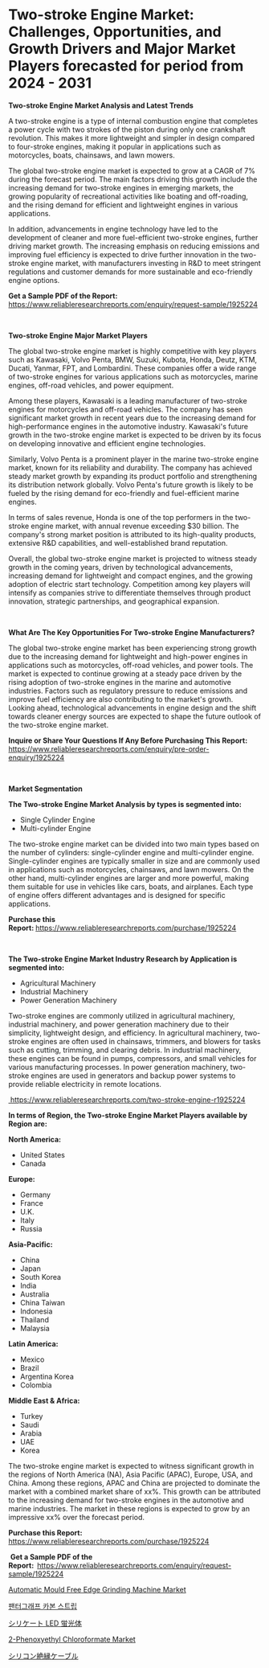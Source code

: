 <p><h1>Two-stroke Engine Market: Challenges, Opportunities, and Growth Drivers and Major Market Players forecasted for period from 2024 - 2031</h1></p><p><strong>Two-stroke Engine Market Analysis and Latest Trends</strong></p>
<p><p>A two-stroke engine is a type of internal combustion engine that completes a power cycle with two strokes of the piston during only one crankshaft revolution. This makes it more lightweight and simpler in design compared to four-stroke engines, making it popular in applications such as motorcycles, boats, chainsaws, and lawn mowers.</p><p>The global two-stroke engine market is expected to grow at a CAGR of 7% during the forecast period. The main factors driving this growth include the increasing demand for two-stroke engines in emerging markets, the growing popularity of recreational activities like boating and off-roading, and the rising demand for efficient and lightweight engines in various applications. </p><p>In addition, advancements in engine technology have led to the development of cleaner and more fuel-efficient two-stroke engines, further driving market growth. The increasing emphasis on reducing emissions and improving fuel efficiency is expected to drive further innovation in the two-stroke engine market, with manufacturers investing in R&D to meet stringent regulations and customer demands for more sustainable and eco-friendly engine options.</p></p>
<p><strong>Get a Sample PDF of the Report:&nbsp;</strong> <a href="https://www.reliableresearchreports.com/enquiry/request-sample/1925224">https://www.reliableresearchreports.com/enquiry/request-sample/1925224</a></p>
<p>&nbsp;</p>
<p><strong>Two-stroke Engine Major Market Players</strong></p>
<p><p>The global two-stroke engine market is highly competitive with key players such as Kawasaki, Volvo Penta, BMW, Suzuki, Kubota, Honda, Deutz, KTM, Ducati, Yanmar, FPT, and Lombardini. These companies offer a wide range of two-stroke engines for various applications such as motorcycles, marine engines, off-road vehicles, and power equipment.</p><p>Among these players, Kawasaki is a leading manufacturer of two-stroke engines for motorcycles and off-road vehicles. The company has seen significant market growth in recent years due to the increasing demand for high-performance engines in the automotive industry. Kawasaki's future growth in the two-stroke engine market is expected to be driven by its focus on developing innovative and efficient engine technologies.</p><p>Similarly, Volvo Penta is a prominent player in the marine two-stroke engine market, known for its reliability and durability. The company has achieved steady market growth by expanding its product portfolio and strengthening its distribution network globally. Volvo Penta's future growth is likely to be fueled by the rising demand for eco-friendly and fuel-efficient marine engines.</p><p>In terms of sales revenue, Honda is one of the top performers in the two-stroke engine market, with annual revenue exceeding $30 billion. The company's strong market position is attributed to its high-quality products, extensive R&D capabilities, and well-established brand reputation.</p><p>Overall, the global two-stroke engine market is projected to witness steady growth in the coming years, driven by technological advancements, increasing demand for lightweight and compact engines, and the growing adoption of electric start technology. Competition among key players will intensify as companies strive to differentiate themselves through product innovation, strategic partnerships, and geographical expansion.</p></p>
<p>&nbsp;</p>
<p><strong>What Are The Key Opportunities For Two-stroke Engine Manufacturers?</strong></p>
<p><p>The global two-stroke engine market has been experiencing strong growth due to the increasing demand for lightweight and high-power engines in applications such as motorcycles, off-road vehicles, and power tools. The market is expected to continue growing at a steady pace driven by the rising adoption of two-stroke engines in the marine and automotive industries. Factors such as regulatory pressure to reduce emissions and improve fuel efficiency are also contributing to the market's growth. Looking ahead, technological advancements in engine design and the shift towards cleaner energy sources are expected to shape the future outlook of the two-stroke engine market.</p></p>
<p><strong>Inquire or Share Your Questions If Any Before Purchasing This Report:</strong> <a href="https://www.reliableresearchreports.com/enquiry/pre-order-enquiry/1925224">https://www.reliableresearchreports.com/enquiry/pre-order-enquiry/1925224</a></p>
<p>&nbsp;</p>
<p><strong>Market Segmentation</strong></p>
<p><strong>The Two-stroke Engine Market Analysis by types is segmented into:</strong></p>
<p><ul><li>Single Cylinder Engine</li><li>Multi-cylinder Engine</li></ul></p>
<p><p>The two-stroke engine market can be divided into two main types based on the number of cylinders: single-cylinder engine and multi-cylinder engine. Single-cylinder engines are typically smaller in size and are commonly used in applications such as motorcycles, chainsaws, and lawn mowers. On the other hand, multi-cylinder engines are larger and more powerful, making them suitable for use in vehicles like cars, boats, and airplanes. Each type of engine offers different advantages and is designed for specific applications.</p></p>
<p><strong>Purchase this Report:&nbsp;</strong><a href="https://www.reliableresearchreports.com/purchase/1925224">https://www.reliableresearchreports.com/purchase/1925224</a></p>
<p>&nbsp;</p>
<p><strong>The Two-stroke Engine Market Industry Research by Application is segmented into:</strong></p>
<p><ul><li>Agricultural Machinery</li><li>Industrial Machinery</li><li>Power Generation Machinery</li></ul></p>
<p><p>Two-stroke engines are commonly utilized in agricultural machinery, industrial machinery, and power generation machinery due to their simplicity, lightweight design, and efficiency. In agricultural machinery, two-stroke engines are often used in chainsaws, trimmers, and blowers for tasks such as cutting, trimming, and clearing debris. In industrial machinery, these engines can be found in pumps, compressors, and small vehicles for various manufacturing processes. In power generation machinery, two-stroke engines are used in generators and backup power systems to provide reliable electricity in remote locations.</p></p>
<p><a href="https://www.reliableresearchreports.com/two-stroke-engine-r1925224">&nbsp;https://www.reliableresearchreports.com/two-stroke-engine-r1925224</a></p>
<p><strong>In terms of Region, the Two-stroke Engine Market Players available by Region are:</strong></p>
<p>
    <p> <strong> North America: </strong>
        <ul>
            <li>United States</li>
            <li>Canada</li>
        </ul>
        </p> 
    <p> <strong> Europe: </strong>
        <ul>
            <li>Germany</li>
            <li>France</li>
            <li>U.K.</li>
            <li>Italy</li>
            <li>Russia</li>
        </ul>
        </p> 
    <p> <strong> Asia-Pacific: </strong>
        <ul>
            <li>China</li>
            <li>Japan</li>
            <li>South Korea</li>
            <li>India</li>
            <li>Australia</li>
            <li>China Taiwan</li>
            <li>Indonesia</li>
            <li>Thailand</li>
            <li>Malaysia</li>
        </ul>
        </p> 
    <p> <strong> Latin America: </strong>
        <ul>
            <li>Mexico</li>
            <li>Brazil</li>
            <li>Argentina Korea</li>
            <li>Colombia</li>
        </ul>
        </p> 
    <p> <strong> Middle East & Africa: </strong>
        <ul>
            <li>Turkey</li>
            <li>Saudi</li>
            <li>Arabia</li>
            <li>UAE</li>
            <li>Korea</li>
        </ul>
    </p>
    </p>
<p><p>The two-stroke engine market is expected to witness significant growth in the regions of North America (NA), Asia Pacific (APAC), Europe, USA, and China. Among these regions, APAC and China are projected to dominate the market with a combined market share of xx%. This growth can be attributed to the increasing demand for two-stroke engines in the automotive and marine industries. The market in these regions is expected to grow by an impressive xx% over the forecast period.</p></p>
<p><strong>Purchase this Report: </strong><a href="https://www.reliableresearchreports.com/purchase/1925224">https://www.reliableresearchreports.com/purchase/1925224</a></p>
<p>&nbsp;<strong>Get a Sample PDF of the Report:&nbsp;&nbsp;</strong><a href="https://www.reliableresearchreports.com/enquiry/request-sample/1925224">https://www.reliableresearchreports.com/enquiry/request-sample/1925224</a></p>
<p><strong></strong></p>
<p><p><a href="https://github.com/ctanaka235/Market-Research-Report-List-1/blob/main/automatic-mould-free-edge-grinding-machine-market.md">Automatic Mould Free Edge Grinding Machine Market</a></p><p><a href="https://github.com/vs10l4sfg5c/Market-Research-Report-List-2/blob/main/5487407111539.md">팬터그래프 카본 스트립</a></p><p><a href="https://github.com/xemfu2379520/Market-Research-Report-List-2/blob/main/2582240115590.md">シリケート LED 蛍光体</a></p><p><a href="https://github.com/fkhcgcyl33/Market-Research-Report-List-1/blob/main/2-phenoxyethyl-chloroformate-market.md">2-Phenoxyethyl Chloroformate Market</a></p><p><a href="https://github.com/bucuel854722/Market-Research-Report-List-2/blob/main/3677560115591.md">シリコン絶縁ケーブル</a></p></p>